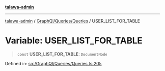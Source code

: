 [**talawa-admin**](../../../../README.md)

***

[talawa-admin](../../../../README.md) / [GraphQl/Queries/Queries](../README.md) / USER\_LIST\_FOR\_TABLE

# Variable: USER\_LIST\_FOR\_TABLE

> `const` **USER\_LIST\_FOR\_TABLE**: `DocumentNode`

Defined in: [src/GraphQl/Queries/Queries.ts:205](https://github.com/gautam-divyanshu/talawa-admin/blob/2490b2ea9583ec972ca984b1d93932def1c9f92b/src/GraphQl/Queries/Queries.ts#L205)
